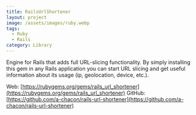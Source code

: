 ```yaml
---
title: RailsUrlShortener
layout: project
image: /assets/images/ruby.webp
tags:
  - Ruby
  - Rails
category: Library
---
```

Engine for Rails that adds full URL-slicing functionality. By simply installing this gem in any Rails application you can start URL slicing and get useful information about its usage (ip, geolocation, device, etc.).

Web: [https://rubygems.org/gems/rails_url_shortener](https://rubygems.org/gems/rails_url_shortener)
GitHub: [https://github.com/a-chacon/rails-url-shortener](https://github.com/a-chacon/rails-url-shortener)

